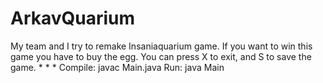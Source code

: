 # ArkavQuarium
My team and I try to remake Insaniaquarium game.
If you want to win this game you have to buy the egg.
You can press X to exit, and S to save the game.
*
*
*
Compile:
javac Main.java
Run:
java Main
